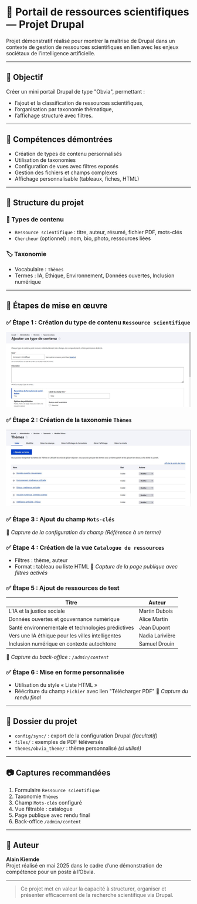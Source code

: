 # 📘 Portail de ressources scientifiques — Projet Drupal

Projet démonstratif réalisé pour montrer la maîtrise de Drupal dans un contexte de gestion de ressources scientifiques en lien avec les enjeux sociétaux de l’intelligence artificielle.

---

## 🎯 Objectif

Créer un mini portail Drupal de type "Obvia", permettant :
- l’ajout et la classification de ressources scientifiques,
- l’organisation par taxonomie thématique,
- l’affichage structuré avec filtres.

---

## 🧠 Compétences démontrées

- Création de types de contenu personnalisés
- Utilisation de taxonomies
- Configuration de vues avec filtres exposés
- Gestion des fichiers et champs complexes
- Affichage personnalisable (tableaux, fiches, HTML)

---

## 📐 Structure du projet

### 📄 Types de contenu

- `Ressource scientifique` : titre, auteur, résumé, fichier PDF, mots-clés
- `Chercheur` (optionnel) : nom, bio, photo, ressources liées

### 🏷 Taxonomie

- Vocabulaire : `Thèmes`
- Termes : IA, Éthique, Environnement, Données ouvertes, Inclusion numérique

---

## 🔧 Étapes de mise en œuvre

### ✅ Étape 1 : Création du type de contenu `Ressource scientifique`
![Ressource scientifique](Contenu.JPG)


### ✅ Étape 2 : Création de la taxonomie `Thèmes`
![Ressource scientifique](taxonomie.JPG)


### ✅ Étape 3 : Ajout du champ `Mots-clés`
📸 *Capture de la configuration du champ (Référence à un terme)*

### ✅ Étape 4 : Création de la vue `Catalogue de ressources`
- Filtres : thème, auteur
- Format : tableau ou liste HTML
📸 *Capture de la page publique avec filtres activés*

### ✅ Étape 5 : Ajout de ressources de test

| Titre | Auteur |
|-------|--------|
| L’IA et la justice sociale | Martin Dubois |
| Données ouvertes et gouvernance numérique | Alice Martin |
| Santé environnementale et technologies prédictives | Jean Dupont |
| Vers une IA éthique pour les villes intelligentes | Nadia Larivière |
| Inclusion numérique en contexte autochtone | Samuel Drouin |

📸 *Capture du back-office : `/admin/content`*

### ✅ Étape 6 : Mise en forme personnalisée
- Utilisation du style « Liste HTML »
- Réécriture du champ `Fichier` avec lien "Télécharger PDF"
📸 *Capture du rendu final*

---

## 📂 Dossier du projet

- `config/sync/` : export de la configuration Drupal *(facultatif)*
- `files/` : exemples de PDF téléversés
- `themes/obvia_theme/` : thème personnalisé *(si utilisé)*

---

## 📷 Captures recommandées

1. Formulaire `Ressource scientifique`
2. Taxonomie `Thèmes`
3. Champ `Mots-clés` configuré
4. Vue filtrable : catalogue
5. Page publique avec rendu final
6. Back-office `/admin/content`

---

## 🧾 Auteur

**Alain Kiemde**  
Projet réalisé en mai 2025 dans le cadre d’une démonstration de compétence pour un poste à l’Obvia.

---

> Ce projet met en valeur la capacité à structurer, organiser et présenter efficacement de la recherche scientifique via Drupal.
